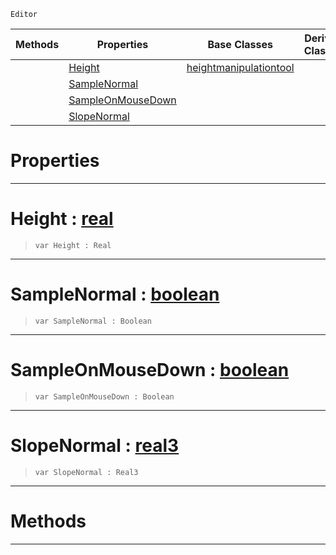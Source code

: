  `Editor`

|Methods|Properties|Base Classes|Derived Classes|
|---|---|---|---|
| |[ Height](https://github.com/ZilchEngine/ZilchDocs/blob/master/code_reference/class_reference/flattentool.md#height-zilch-engine-docum)|[heightmanipulationtool](https://github.com/ZilchEngine/ZilchDocs/blob/master/code_reference/class_reference/heightmanipulationtool.md)| |
| |[ SampleNormal](https://github.com/ZilchEngine/ZilchDocs/blob/master/code_reference/class_reference/flattentool.md#samplenormal-zilch-engine)| | |
| |[ SampleOnMouseDown](https://github.com/ZilchEngine/ZilchDocs/blob/master/code_reference/class_reference/flattentool.md#sampleonmousedown-zilch-e)| | |
| |[ SlopeNormal](https://github.com/ZilchEngine/ZilchDocs/blob/master/code_reference/class_reference/flattentool.md#slopenormal-zilch-engine)| | |


 #  Properties


---  
 #  Height : [real](https://github.com/ZilchEngine/ZilchDocs/blob/master/code_reference/nada_base_types/real.md)

> 
> ``` lang=cpp, name=Nada
> var Height : Real


---  
 #  SampleNormal : [boolean](https://github.com/ZilchEngine/ZilchDocs/blob/master/code_reference/nada_base_types/boolean.md)

> 
> ``` lang=cpp, name=Nada
> var SampleNormal : Boolean


---  
 #  SampleOnMouseDown : [boolean](https://github.com/ZilchEngine/ZilchDocs/blob/master/code_reference/nada_base_types/boolean.md)

> 
> ``` lang=cpp, name=Nada
> var SampleOnMouseDown : Boolean


---  
 #  SlopeNormal : [real3](https://github.com/ZilchEngine/ZilchDocs/blob/master/code_reference/nada_base_types/real3.md)

> 
> ``` lang=cpp, name=Nada
> var SlopeNormal : Real3


---  
 #  Methods


---  
 

 